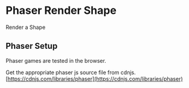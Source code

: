 # Phaser Render Shape
Render a Shape





## Phaser Setup

Phaser games are tested in the browser.

Get the appropriate phaser js source file from cdnjs. [https://cdnjs.com/libraries/phaser](https://cdnjs.com/libraries/phaser)
